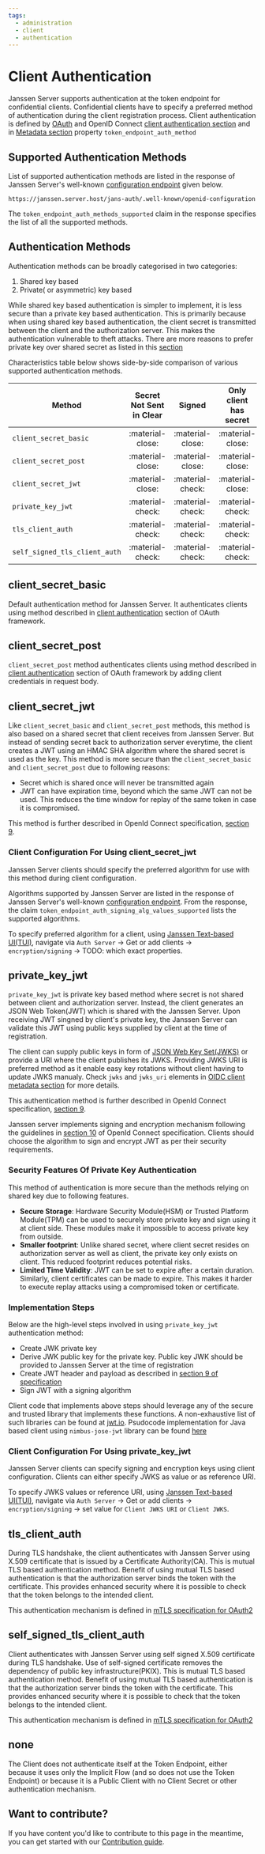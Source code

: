 ```yaml
---
tags:
  - administration
  - client
  - authentication
---
```


# Client Authentication

Janssen Server supports authentication at the token endpoint for confidential clients. Confidential clients
have to specify a preferred method of authentication during the client registration process. Client authentication
is defined by [OAuth](https://datatracker.ietf.org/doc/html/rfc6749#section-2.3) and OpenID Connect 
[client authentication section](https://openid.net/specs/openid-connect-core-1_0.html#ClientAuthentication) and in
[Metadata section](https://openid.net/specs/openid-connect-registration-1_0.html#ClientMetadata) property 
`token_endpoint_auth_method`

## Supported Authentication Methods

List of supported authentication methods are listed in the response of Janssen Server's 
well-known [configuration endpoint](../endpoints/configuration.md) given below.

```text
https://janssen.server.host/jans-auth/.well-known/openid-configuration
```

The `token_endpoint_auth_methods_supported` claim in the response specifies the list of all the supported methods.

## Authentication Methods

Authentication methods can be broadly categorised in two categories:

1. Shared key based
2. Private( or asymmetric) key based

While shared key based authentication is simpler to implement, it is less secure than a private key based authentication.
This is primarily because when using shared key based authentication, the client secret is transmitted between the client
and the authorization server. This makes the authentication vulnerable to theft attacks. There are more 
reasons to prefer private key over shared secret as listed in this [section](#security-features-of-private-key-authentication)

Characteristics table below shows side-by-side comparison of various supported authentication methods.

| Method                        | Secret Not Sent in Clear |      Signed      | Only client has secret | Expiry           | Token Binding    |
|-------------------------------|:------------------------:|:----------------:|:----------------------:|------------------|------------------|
| `client_secret_basic`         |     :material-close:     | :material-close: |    :material-close:    | :material-close: | :material-close: |
| `client_secret_post`          |     :material-close:     | :material-close: |    :material-close:    | :material-close: | :material-close: |
| `client_secret_jwt`           |     :material-close:     | :material-check: |    :material-close:    | :material-check: | :material-close: |
| `private_key_jwt`             |     :material-check:     | :material-check: |    :material-check:    | :material-check: | :material-close: |
| `tls_client_auth`             |     :material-check:     | :material-check: |    :material-check:    | :material-check: | :material-check: |
| `self_signed_tls_client_auth` |     :material-check:     | :material-check: |    :material-check:    | :material-check: | :material-check: |

## client_secret_basic

Default authentication method for Janssen Server. It authenticates clients using method described in 
[client authentication](https://datatracker.ietf.org/doc/html/rfc6749#section-2.3.1) section of OAuth framework. 

## client_secret_post

`client_secret_post` method authenticates clients using method described in 
[client authentication](https://datatracker.ietf.org/doc/html/rfc6749#section-2.3.1) section of OAuth framework by 
adding client credentials in request body.

## client_secret_jwt

Like `client_secret_basic` and `client_secret_post` methods, this method is also
based on a shared secret that client receives from Janssen Server. But instead of sending
secret back to authorization server everytime, the client creates a JWT using an HMAC SHA algorithm where the shared
secret is used as the key. This method is more secure than the `client_secret_basic` and `client_secret_post`
 due to following reasons:

- Secret which is shared once will never be transmitted again
- JWT can have expiration time, beyond which the same JWT can not be used. This reduces the time window for replay of 
the same token in case it is compromised.

This method is further described in OpenId Connect specification, [section 9](https://openid.net/specs/openid-connect-core-1_0.html#ClientAuthentication).

### Client Configuration For Using client_secret_jwt

Janssen Server clients should specify the preferred algorithm for use with this method during client configuration.

Algorithms supported by Janssen Server are listed in the response of Janssen Server's well-known
[configuration endpoint](../endpoints/configuration.md). From the response, the claim 
`token_endpoint_auth_signing_alg_values_supported` lists the supported algorithms.

To specify preferred algorithm for a client, using [Janssen Text-based UI(TUI)](../../config-guide/jans-tui/README.md),
navigate via `Auth Server` -> Get or add clients -> `encryption/signing` -> TODO: which exact properties.

## private_key_jwt

`private_key_jwt` is private key based method where secret is not shared between client and authorization server. 
Instead, the client generates an JSON Web Token(JWT) which is shared with the Janssen Server. Upon receiving JWT singned
by client's private key, the Janssen Server can validate this JWT using public keys supplied by client at the time of 
registration. 

The client can supply public keys in form of [JSON Web Key Set(JWKS)](https://www.rfc-editor.org/rfc/rfc7517#section-5) or 
provide a URI where the client publishes its JWKS. Providing JWKS URI is preferred method as it enable easy key rotations
without client having to update JWKS manualy. Check `jwks` and `jwks_uri` elements in [OIDC client metadata section](https://openid.net/specs/openid-connect-registration-1_0.html#ClientMetadata)
for more details.

This authentication method is further described in OpenId Connect specification, 
[section 9](https://openid.net/specs/openid-connect-core-1_0.html#ClientAuthentication).

Janssen server implements signing and encryption mechanism following the guidelines in [section 10](https://openid.net/specs/openid-connect-core-1_0.html#SigEnc) 
of OpenId Connect specification. Clients should choose the algorithm to sign and encrypt JWT as per their security 
requirements. 

### Security Features Of Private Key Authentication

This method of authentication is more secure than the methods relying on shared key due to following features.

- **Secure Storage**: Hardware Security Module(HSM) or Trusted Platform Module(TPM) can be used to securely store private key 
  and sign using it at client side. These modules make it impossible to access private key from outside.
- **Smaller footprint**: Unlike shared secret, where client secret resides on authorization server as well as client, 
  the private key only exists on client. This reduced footprint reduces potential risks.
- **Limited Time Validity**: JWT can be set to expire after a certain duration. Similarly, client certificates can be 
  made to expire. This makes it harder to execute replay attacks using a compromised token or certificate.


### Implementation Steps

Below are the high-level steps involved in using `private_key_jwt` authentication method:

- Create JWK private key
- Derive JWK public key for the private key. Public key JWK should be provided to Janssen Server at the time of registration
- Create JWT header and payload as described in [section 9 of specification](https://openid.net/specs/openid-connect-core-1_0.html#ClientAuthentication)
- Sign JWT with a signing algorithm

Client code that implements above steps should leverage any of the secure and trusted library that implements these functions. A non-exhaustive list of such libraries
can be found at [jwt.io](https://jwt.io/libraries). Psudocode implementation for Java based client using `nimbus-jose-jwt` library can be found [here](https://connect2id.com/products/nimbus-jose-jwt/examples/jwt-with-rsa-signature)

### Client Configuration For Using private_key_jwt

Janssen Server clients can specify signing and encryption keys using client configuration. Clients can either specify
JWKS as value or as reference URI. 

To specify JWKS values or reference URI, using [Janssen Text-based UI(TUI)](../../config-guide/jans-tui/README.md),
navigate via `Auth Server` -> Get or add clients -> `encryption/signing` -> set value for `Client JWKS URI` or 
`Client JWKS`.

## tls_client_auth

During TLS handshake, the client authenticates with Janssen Server using X.509 certificate that is issued by a 
Certificate Authority(CA). This is mutual TLS based authentication method.
Benefit of using mutual TLS based authentication is that the authorization server binds the token with the certificate.
This provides enhanced security where it is possible to check that the token belongs to the intended client.

This authentication mechanism is defined in [mTLS specification for OAuth2](https://www.rfc-editor.org/rfc/rfc8705#name-mutual-tls-for-oauth-client)

## self_signed_tls_client_auth

Client authenticates with Janssen Server using self signed X.509 certificate during TLS handshake. Use of self-signed
certificate removes the dependency of public key infrastructure(PKIX). This is mutual TLS based authentication method.
Benefit of using mutual TLS based authentication is that the authorization server binds the token with the certificate.
This provides enhanced security where it is possible to check that the token belongs to the intended client. 

This authentication mechanism is defined in [mTLS specification for OAuth2](https://www.rfc-editor.org/rfc/rfc8705#name-self-signed-certificate-mut)

## none

The Client does not authenticate itself at the Token Endpoint, either because it uses only the Implicit Flow (and so 
does not use the Token Endpoint) or because it is a Public Client with no Client Secret or other authentication 
mechanism.

## Want to contribute?

If you have content you'd like to contribute to this page in the meantime, you can get started with our [Contribution guide](https://docs.jans.io/head/CONTRIBUTING/).
